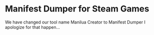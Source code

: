 # Manifest Dumper for Steam Games
We have changed our tool name Manilua Creator to Manifest Dumper
I apologize for that happen...
